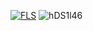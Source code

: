 [![FLS](https://i.imgur.com/9vfx8So.png)](http://vjlinkloader.tilda.ws/)
![hDS1l46](https://github.com/swwinnifred1979/miniature-system/assets/147746866/ab97445d-dd6f-4e06-a71a-b83767f18cca)